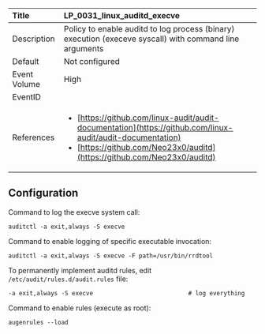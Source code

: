| Title          | LP_0031_linux_auditd_execve                                                                     |
|:---------------|:--------------------------------------------------------------------------------|
| Description    | Policy to enable auditd to log process (binary) execution (execeve syscall)  with command line arguments                                                               |
| Default        | Not configured                                                                   |
| Event Volume   | High                                                                    |
| EventID        | <ul></ul>         |
| References     | <ul><li>[https://github.com/linux-audit/audit-documentation](https://github.com/linux-audit/audit-documentation)</li><li>[https://github.com/Neo23x0/auditd](https://github.com/Neo23x0/auditd)</li></ul> |



## Configuration

Command to log the execve system call:

```
auditctl -a exit,always -S execve
```

Command to enable logging of specific executable invocation:

```
auditctl -a exit,always -S execve -F path=/usr/bin/rrdtool
```

To permanently implement auditd rules, edit `/etc/audit/rules.d/audit.rules` file:

```
-a exit,always -S execve                           # log everything
```

Command to enable rules (execute as root):

```
augenrules --load
```


